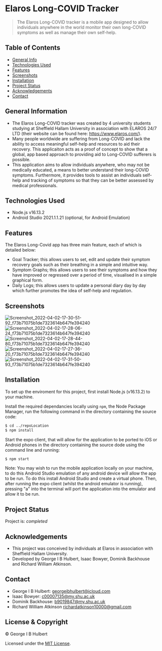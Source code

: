 # Elaros Long-COVID Tracker

> The Elaros Long-COVID tracker is a mobile app designed to allow individuals anywhere in the world monitor their own long-COVID symptoms as well as manage their own self-help.

## Table of Contents

- [General Info](#general-information)
- [Technologies Used](#technologies-used)
- [Features](#features)
- [Screenshots](#screenshots)
- [Installation](#installation)
- [Project Status](#project-status)
- [Acknowledgements](#acknowledgements)
- [Contact](#contact)
<!-- * [License](#license) -->

## General Information

- The Elaros Long-COVID tracker was created by 4 university students studying at Sheffield Hallam University in association with ELAROS 24/7 LTD (their website can be found here: https://www.elaros.com/).
- Many people worldwide are suffering from Long-COVID and lack the ability to access meaningful self-help and resources to aid their recovery. This applicaiton acts as a proof of concept to show that a global, app based approach to providing aid to Long-COVID sufferers is possible.
- This application aims to allow individuals anywhere, who may not be medically educated, a means to better understand their long-COVID symptoms. Furthermore, it provides tools to assist an individuals self-help and tracking of symptoms so that they can be better assessed by medical professionals.

## Technologies Used

- Node.js v16.13.2
- Android Studio 2021.1.1.21 (optional, for Android Emulation)

## Features
The Elaros Long-Covid app has three main feature, each of which is detailed below:

- Goal Tracker; this allows users to set, edit and update their symptom recovery goals such as their breathing in a simple and intuitive way.
- Symptom Graphs; this allows users to see their symptoms and how they have improved or regressed over a period of time, visualised in a simple graphical form.
- Daily Logs; this allows users to update a personal diary day by day which further promotes the idea of self-help and regulation.

## Screenshots

![Screenshot_2022-04-02-17-30-51-92_f73b71075b1de7323614b647fe394240](https://user-images.githubusercontent.com/72026233/161430807-2b2a7cf4-be89-47e7-86e6-1944f4190a84.jpg)
![Screenshot_2022-04-02-17-28-06-24_f73b71075b1de7323614b647fe394240](https://user-images.githubusercontent.com/72026233/161430817-2372dd79-b6f5-42c8-a924-7fe51e8219c2.jpg)
![Screenshot_2022-04-02-17-28-44-80_f73b71075b1de7323614b647fe394240](https://user-images.githubusercontent.com/72026233/161430819-9ab7e0c2-4075-4576-9795-725893924319.jpg)
![Screenshot_2022-04-02-17-27-36-20_f73b71075b1de7323614b647fe394240](https://user-images.githubusercontent.com/72026233/161430821-62686aeb-ba9c-445f-a5e7-a3304a9c3e0a.jpg)
![Screenshot_2022-04-02-17-31-50-93_f73b71075b1de7323614b647fe394240](https://user-images.githubusercontent.com/72026233/161430828-6cad5c87-a9bd-42b0-ad2d-8ef74ed0fe3b.jpg)

## Installation

To set up the enviroment for this project, first install Node.js (v16.13.2) to your machine. 

Install the required dependancies locally using `npm`, the Node Package Manager, run the following command in the directory containing the source code:

```bash
$ cd ../repoLocation
$ npm install
```

Start the expo client, that will allow for the application to be ported to iOS or Android phones in the directory containing the source dode using the command line and running:

```bash
$ npm start
```

Note: You may wish to run the mobile application locally on your machine, to do this Android Studio emulation of any android device will allow the app to be run. To do this install Android Studio and create a virtual phone. Then, after running the expo client (whilst the android emulator is running), pressing "a" into the terminal will port the application into the emulator and allow it to be run.

## Project Status

Project is: _completed_

## Acknowledgements

- This project was conceived by individuals at Elaros in association with Sheffield Hallam University.
- Developed by George I B Hulbert, Isaac Bowyer, Dominik Backhouse and Richard William Atkinson.

## Contact

- George I B Hulbert: <georgeibhulbert@icloud.com>
- Isaac Bowyer: <c00007135@my.shu.ac.uk>
- Dominik Backhouse: <b9019847@my.shu.ac.uk>
- Richard William Atkinson <richardatkinson10000@gmail.com>

## License & Copyright

© George I B Hulbert


Licensed under the [MIT License](LICENSE).
